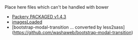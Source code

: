Place here files which can't be handled with bower

- [Packery PACKAGED v1.4.3](http://packery.metafizzy.co)
- [imagesLoaded](http://desandro.github.io/imagesloaded/)
- [bootstrap-modal-transition ... converted by less2sass] (https://github.com/washaweb/bootstrap-modal-transition)
